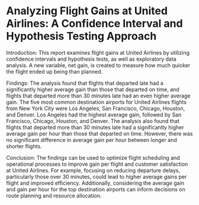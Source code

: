 # Analyzing Flight Gains at United Airlines: A Confidence Interval and Hypothesis Testing Approach

Introduction:
This report examines flight gains at United Airlines by utilizing confidence intervals and hypothesis tests, as well as exploratory data analysis. A new variable, net gain, is created to measure how much quicker the flight ended up being than planned.

Findings:
The analysis found that flights that departed late had a significantly higher average gain than those that departed on time, and flights that departed more than 30 minutes late had an even higher average gain. The five most common destination airports for United Airlines flights from New York City were Los Angeles, San Francisco, Chicago, Houston, and Denver. Los Angeles had the highest average gain, followed by San Francisco, Chicago, Houston, and Denver. The analysis also found that flights that departed more than 30 minutes late had a significantly higher average gain per hour than those that departed on time. However, there was no significant difference in average gain per hour between longer and shorter flights.

Conclusion:
The findings can be used to optimize flight scheduling and operational processes to improve gain per flight and customer satisfaction at United Airlines. For example, focusing on reducing departure delays, particularly those over 30 minutes, could lead to higher average gains per flight and improved efficiency. Additionally, considering the average gain and gain per hour for the top destination airports can inform decisions on route planning and resource allocation.
